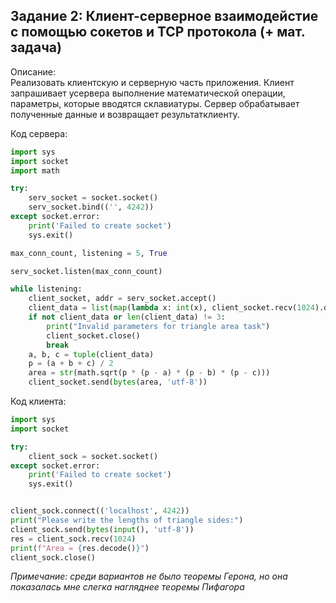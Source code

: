 ## Задание 2: Клиент-серверное взаимодейстие с помощью сокетов и TCP протокола (+ мат. задача)

Описание: <br> Реализовать клиентскую и серверную часть приложения. Клиент запрашивает усервера выполнение математической операции, параметры, которые вводятся склавиатуры. Сервер обрабатывает полученные данные и возвращает результатклиенту.

Код сервера: 
```python
import sys
import socket
import math

try:
    serv_socket = socket.socket()
    serv_socket.bind(('', 4242))
except socket.error:
    print('Failed to create socket')
    sys.exit()

max_conn_count, listening = 5, True

serv_socket.listen(max_conn_count)

while listening:
    client_socket, addr = serv_socket.accept()
    client_data = list(map(lambda x: int(x), client_socket.recv(1024).decode().split()))
    if not client_data or len(client_data) != 3:
        print("Invalid parameters for triangle area task")
        client_socket.close()
        break
    a, b, c = tuple(client_data)
    p = (a + b + c) / 2
    area = str(math.sqrt(p * (p - a) * (p - b) * (p - c)))
    client_socket.send(bytes(area, 'utf-8'))

```
Код клиента:

```python
import sys
import socket

try:
    client_sock = socket.socket()
except socket.error:
    print('Failed to create socket')
    sys.exit()


client_sock.connect(('localhost', 4242))
print("Please write the lengths of triangle sides:")
client_sock.send(bytes(input(), 'utf-8'))
res = client_sock.recv(1024)
print(f"Area = {res.decode()}")
client_sock.close()
```

*Примечание: среди вариантов не было теоремы Герона, но она показалась мне слегка нагляднее теоремы Пифагора*

